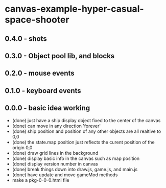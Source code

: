 # canvas-example-hyper-casual-space-shooter

## 0.4.0 - shots

## 0.3.0 - Object pool lib, and blocks

## 0.2.0 - mouse events

## 0.1.0 - keyboard events

## 0.0.0 - basic idea working
* (done) just have a ship display object fixed to the center of the canvas
* (done) can move in any direction 'forever'
* (done) ship position and position of any other objects are all realtive to 0,0
* (done) the state.map position just reflects the curent position of the origin 0,0
* (done) draw grid lines in the background
* (done) display basic info in the canvas such as map position
* (done) display version number in canvas
* (done) break things down into draw.js, game.js, and main.js
* (done) have update and move gameMod methods
* make a pkg-0-0-0.html file